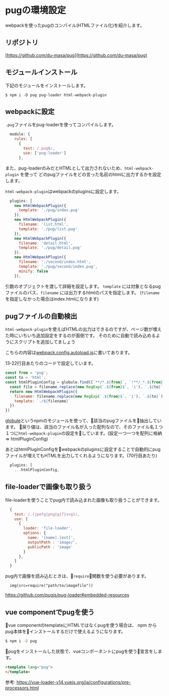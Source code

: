 # pugの環境設定

webpackを使ったpugのコンパイル(HTMLファイル化)を紹介します。

## リポジトリ

[https://github.com/du-masa/pug](https://github.com/du-masa/pug)

## モジュールインストール

下記のモジュールをインストールします。

```
$ npm i -D pug pug-loader html-webpack-plugin
```

## webpackに設定

`.pug`ファイルをpug-loaderを使ってコンパイルします。

```js
  module: {
    rules: [
      {
        test: /.pug$/,
        use: ['pug-loader']
      },
```

また、pug-loaderのみだとHTMLとして出力されないため、`html-webpack-plugin` を使って
どのpugファイルをどの言った名前のhtmlに出力するかを設定します。

`html-webpack-plugin`はwebpackのpluginsに設定します。

```js
  plugins: [
    new HtmlWebpackPlugin({
      template: './pug/index.pug'
    }),
    new HtmlWebpackPlugin({
      filename: 'list.html',
      template: './pug/list.pug'
    }),
    new HtmlWebpackPlugin({
      filename: 'detail.html',
      template: './pug/detail.pug'
    }),
    new HtmlWebpackPlugin({
      filename: './second/index.html',
      template: './pug/second/index.pug',
      minify: false
    }),
```

引数のオブジェクトを渡して詳細を設定します。
`template` には対象となるpugファイルのパス、`filename` には出力するhtmlのパスを指定します。
(`filename`を指定しなかった場合はindex.htmlになります)


## pugファイルの自動検出

`html-webpack-plugin`を使えばHTMLの出力はできるのですが、ページ数が増えた時にいちいち追加設定をするのが面倒です。
そのために自動で読み込めるようにスクリプトを追加してましょう

こちらの内容は[webpack.config.autoload.js](https://github.com/du-masa/pug/blob/master/webpack.config.autoload.js)に書いてあります。

13-22行目あたりのコードで設定しています。

```js
const from = 'pug';
const to = 'html';
const htmlPluginConfig = globule.find([`**/*.${from}`, `!**/_*.${from}`], {cwd: opts.srcDir}).map(filename => {
  const file = filename.replace(new RegExp(`.${from}$`, 'i'), `.${to}`).split('/')
  return new HtmlWebpackPlugin({
    filename: filename.replace(new RegExp(`.${from}$`, 'i'), `.${to}`).replace(/(\.\/)?pug/, '.'),
    template: `./${filename}`
  })
})
```

[globule](https://www.npmjs.com/package/globule)というnpmのモジュールを使って、該当のpugファイルを抽出しています。
戻り値は、該当のファイル名が入った配列なので、そのファイル名１つ１つに`html-webpack-plugin`の設定をしています。(設定一つ一つを配列に格納 => htmlPluginConfig)


あとはhtmlPluginConfigをwebpackのpluginsに設定することで自動的にpugファイルが増えてもHTMLを出力してくれるようになります。(70行目あたり)
```js
  plugins: [
    ...htmlPluginConfig,
```

## file-loaderで画像も取り扱う

file-loaderを使うことでpug内で読み込まれた画像も取り扱うことができます。

```js
  {
    test: /.(jpe?g|png|gif|svg)/,
    use: [
      {
        loader: 'file-loader',
        options: {
          name: '[name].[ext]',
          outputPath : 'image/',
          publicPath : 'image'
        }
      },
    ]
  }
```

pug内で画像を読み込むときは、`require`関数を使う必要があります。

```pug
  img(src=require("path/to/imagefile"))
```

https://github.com/pugjs/pug-loader#embedded-resources

## vue componentでpugを使う

vue componentのtemplateにHTMLではなくpugを使う場合は、
npm から pug本体をインストールするだけで使えるようになります。

```bash
$ npm i -D pug
```

pugをインストールした状態で、vueコンポーネントにpugを使う宣言をします。

```html
<template lang="pug">
</template>
```

参考: https://vue-loader-v14.vuejs.org/ja/configurations/pre-processors.html
